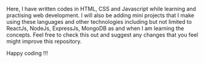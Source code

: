 Here, I have written codes in HTML, CSS and Javascript while learning and practising web development. I will also be adding
mini projects that I make using these languages and other technologies including but not limited to ReactJs, NodeJs, ExpressJs, MongoDB as and when I am learning the concepts.
Feel free to check this out and suggest any changes that you feel might improve this repository.

Happy coding !!!